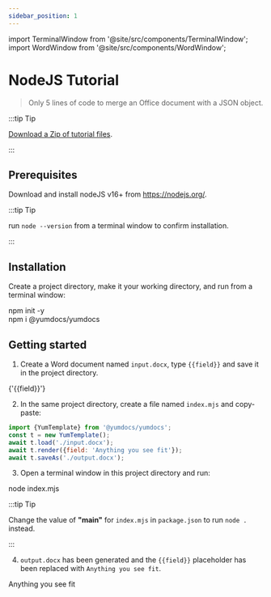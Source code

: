 ```yaml
---
sidebar_position: 1
---
```


import TerminalWindow from '@site/src/components/TerminalWindow';
import WordWindow from '@site/src/components/WordWindow';

# NodeJS Tutorial

> Only 5 lines of code to merge an Office document with a JSON object.

:::tip Tip

[Download a Zip of tutorial files](./assets/01-nodejs-tutorial.zip).

::: 

## Prerequisites

Download and install nodeJS v16+ from https://nodejs.org/.

:::tip Tip

run `node --version` from a terminal window to confirm installation.

:::

## Installation

Create a project directory, make it your working directory, and run from a terminal window:

<TerminalWindow>
npm init -y<br/>
npm i @yumdocs/yumdocs
</TerminalWindow>

## Getting started

1) Create a Word document named `input.docx`, type `{{field}}` and save it in the project directory.

<WordWindow title="input.docx">
{'{{field}}'}
</WordWindow>

2) In the same project directory, create a file named `index.mjs` and copy-paste:

```js showLineNumbers title=index.mjs
import {YumTemplate} from '@yumdocs/yumdocs';
const t = new YumTemplate();
await t.load('./input.docx');
await t.render({field: 'Anything you see fit'});
await t.saveAs('./output.docx');
```

3) Open a terminal window in this project directory and run:

<TerminalWindow>
node index.mjs
</TerminalWindow>

:::tip Tip

Change the value of **"main"** for `index.mjs` in `package.json` to run `node .` instead.

:::

4) `output.docx` has been generated and the `{{field}}` placeholder has been replaced with `Anything you see fit`.

<WordWindow title="output.docx">
Anything you see fit
</WordWindow>